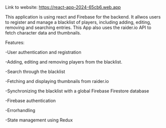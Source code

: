 Link to website: https://react-app-2024-65cb6.web.app

This application is using react and Firebase for the backend. It allwos users to register and manage a blacklist of players, including adding, editing, removing and searching entries.
This App also uses the raider.io API to fetch character data and thumbnails.

Features:

  -User authentication and registration
  
  -Adding, editing and removing players from the blacklist.
  
  -Search through the blacklist
  
  -Fetching and displaying thumbnails from raider.io
  
  -Synchronizing the blacklist with a global Firebase Firestore database
  
  -Firebase authentication
  
  -Errorhandling
  
  -State management using Redux
  
